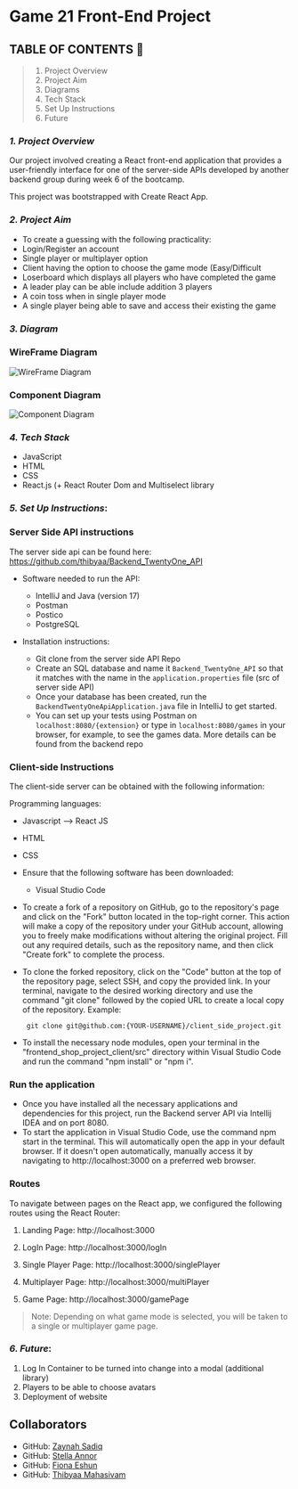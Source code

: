 
# Game 21 Front-End Project

## **TABLE OF CONTENTS** 📖

> 1. Project Overview
> 2. Project Aim
> 3. Diagrams
> 4. Tech Stack
> 5. Set Up Instructions
> 6. Future


### **_1. Project Overview_**
Our project involved creating a React front-end application that provides a user-friendly interface for one of the server-side APIs developed by another backend group during week 6 of the bootcamp. 

This project was bootstrapped with Create React App.


### **_2. Project Aim_**

* To create a guessing with the following practicality:
* Login/Register an account
* Single player or multiplayer option
* Client having the option to choose the game mode (Easy/Difficult
* Loserboard which displays all players who have completed the game
* A leader play can be able include addition 3 players 
* A coin toss when in single player mode
* A single player being able to save and access their existing the game

### **_3. Diagram_**

### WireFrame Diagram

![WireFrame Diagram](https://github.com/thibyaa/FrontEnd_TwentyOne/assets/105393816/542b40c5-b847-4ebf-83d8-b668ee80b526)


### Component Diagram

![Component Diagram](https://github.com/thibyaa/FrontEnd_TwentyOne/assets/105393816/6da46d54-2e18-4968-8fb7-62499d075adb)


### **_4. Tech Stack_**

<ul>
<li> JavaScript </li>
<li> HTML </li>
<li> CSS </li>
<li> React.js (+ React Router Dom and Multiselect library </li>
</ul>


### **_5. Set Up Instructions_**:

### Server Side API instructions
The server side api can be found here:
https://github.com/thibyaa/Backend_TwentyOne_API


* Software needed to run the API: 
	* IntelliJ and Java (version 17)
	* Postman
	* Postico
	* PostgreSQL

* Installation instructions:
	* Git clone from the server side API Repo
	* Create an SQL database  and name it `Backend_TwentyOne_API` so that it matches with the name in the `application.properties` file (src of server side API)
	* Once your database has been created, run the `BackendTwentyOneApiApplication.java` file in IntelliJ to get started.
	* You can set up your tests using Postman on `localhost:8080/{extension}` or type in `localhost:8080/games` in your browser, for example, to see the games data. More details can be found from the backend repo
	

### Client-side Instructions 
The client-side server can be obtained with the following information:

Programming languages:
* Javascript --> React JS
* HTML 
* CSS 

* Ensure that the following software	has been downloaded:
   * Visual Studio Code

* To create a fork of a repository on GitHub, go to the repository's page and click on the "Fork" button located in the top-right corner. This action will make a copy of the repository under your GitHub account, allowing you to freely make modifications without altering the original project. Fill out any required details, such as the repository name, and then click "Create fork" to complete the process.
* To clone the forked repository, click on the "Code" button at the top of the repository page, select SSH, and copy the provided link. In your terminal, navigate to the desired working directory and use the command "git clone" followed by the copied URL to create a local copy of the repository. Example:
    <pre><code> git clone git@github.com:{YOUR-USERNAME}/client_side_project.git </code></pre>
* To install the necessary node modules, open your terminal in the "frontend_shop_project_client/src" directory within Visual Studio Code and run the command "npm install" or "npm i".

### Run the application
* Once you have installed all the necessary applications and dependencies for this project, run the Backend server API via Intellij IDEA  and on port 8080.
* To start the application in Visual Studio Code, use the command npm start in the terminal. This will automatically open the app in your default browser. If it doesn't open automatically, manually access it by navigating to http://localhost:3000 on a preferred  web browser.


### Routes 
To navigate between pages on the React app, we configured the following routes using the React Router:

1. Landing Page: http://localhost:3000

2. LogIn Page: http://localhost:3000/logIn

3. Single Player Page: http://localhost:3000/singlePlayer

4. Multiplayer Page: http://localhost:3000/multiPlayer

5. Game Page: http://localhost:3000/gamePage

>Note: Depending on what game mode is selected, you will be taken to a single or multiplayer game page.


### **_6. Future_**:

<ol>
<li> Log In Container to be turned into change into a modal (additional library) </li>
<li> Players to be able to choose avatars </li>
<li> Deployment of website </li>
</ol>

## Collaborators 

- GitHub: [Zaynah Sadiq](https://github.com/Zaynah99)
- GitHub: [Stella Annor](https://github.com/StellaA30)
- GitHub: [Fiona Eshun](https://github.com/Fiona2223)
- GitHub: [Thibyaa Mahasivam](https://github.com/thibyaa) 



